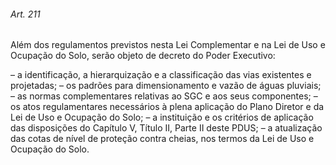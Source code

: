 
###### Art. 211
Além dos regulamentos previstos nesta Lei Complementar e na Lei de Uso e Ocupação do Solo, serão objeto de decreto do Poder Executivo:

– a identificação, a hierarquização e a classificação das vias existentes e projetadas;
– os padrões para dimensionamento e vazão de águas pluviais;
– as normas complementares relativas ao SGC e aos seus componentes;
– os atos regulamentares necessários à plena aplicação do Plano Diretor e da Lei de Uso e Ocupação do Solo;
– a instituição e os critérios de aplicação das disposições do Capítulo V, Título II, Parte II deste PDUS;
– a atualização das cotas de nível de proteção contra cheias, nos termos da Lei de Uso e Ocupação do Solo.

